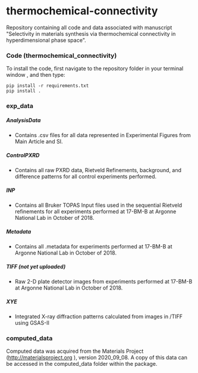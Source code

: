 # thermochemical-connectivity
Repository containing all code and data associated with manuscript "Selectivity in
 materials synthesis via thermochemical connectivity in hyperdimensional phase space".


### Code (thermochemical_connectivity)

To install the code, first navigate to the repository folder in your terminal window
, and then type:
 
    pip install -r requirements.txt
    pip install .
    

### exp_data
##### AnalysisData
- Contains .csv files for all data represented in Experimental Figures from Main
 Article and SI.

##### ControlPXRD
- Contains all raw PXRD data, Rietveld Refinements, background, and difference
 patterns for all control experiments performed.

##### INP
- Contains all Bruker TOPAS Input files used in the sequential Rietveld refinements
 for all experiments performed at 17-BM-B at Argonne National Lab in October of 2018.

##### Metadata
- Contains all .metadata for experiments performed at 17-BM-B at Argonne National Lab
 in October of 2018.

##### TIFF (not yet uploaded)
- Raw 2-D plate detector images from experiments performed at 17-BM-B at Argonne
 National Lab in October of 2018.

##### XYE
- Integrated X-ray diffraction patterns calculated from images in /TIFF using GSAS-II


### computed_data
Computed data was acquired from the Materials Project (http://materialsproject.org
), version 2020_09_08. A copy of this data can be accessed in the computed_data
 folder within the package.

